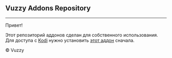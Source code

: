 <html lang="en">
  <head>
    <meta charset="utf-8">
    <meta http-equiv="X-UA-Compatible" content="IE=edge">
    <meta name="viewport" content="width=device-width, initial-scale=1">
    <title>Vuzzy Repository</title>
  </head>
  <body>
    <div class="container" style="margin-top: 20px;">
      <div class="jumbotron">
        <h2>Vuzzy Addons Repository</h2>
        <hr>
        <p class="text-just">Привет!</p>
        <p class="text-just">Этот репозиторий аддонов сделан для собственного использования.
        Для доступа с  <a href="http://kodi.tv/" target="_blank">Kodi</a>
        нужно установить <a href="https://nemiroff.github.io/kodi_repo/repo/repository.nemiroff/repository.nemiroff-1.0.1.zip">
        этот аддон</a> сначала.</p>
        <p class="text-just">&copy; Vuzzy</p>
      </div> <!-- /jumbotron -->
    </div> <!-- /container -->
  </body>
</html>
